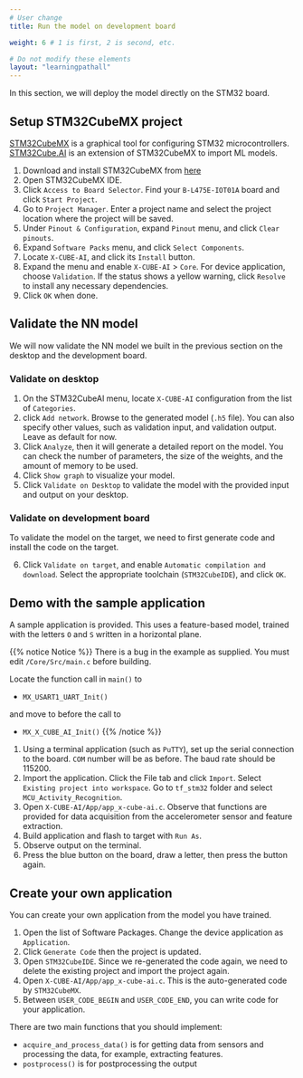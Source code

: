 ```yaml
---
# User change
title: Run the model on development board

weight: 6 # 1 is first, 2 is second, etc.

# Do not modify these elements
layout: "learningpathall"
---
```


In this section, we will deploy the model directly on the STM32 board.

## Setup STM32CubeMX project

[STM32CubeMX](https://www.st.com/en/development-tools/stm32cubemx.html) is a graphical tool for configuring STM32 microcontrollers.\
[STM32Cube.AI](https://www.st.com/content/st_com/en/campaigns/stm32cube-ai.html) is an extension of STM32CubeMX to import ML models.

1. Download and install STM32CubeMX from [here](https://www.st.com/en/development-tools/stm32cubemx.html)
2. Open STM32CubeMX IDE.
3. Click `Access to Board Selector`. Find your `B-L475E-IOT01A` board and click `Start Project`.
4. Go to `Project Manager`. Enter a project name and select the project location where the project will be saved.
5. Under `Pinout & Configuration`, expand `Pinout` menu, and click `Clear pinouts`.
6. Expand `Software Packs` menu, and click `Select Components`.
7. Locate `X-CUBE-AI`, and click its `Install` button.
8. Expand the menu and enable `X-CUBE-AI` > `Core`. For device application, choose `Validation`. If the status shows a yellow warning, click `Resolve` to install any necessary dependencies.
9. Click `OK` when done.

## Validate the NN model

We will now validate the NN model we built in the previous section on the desktop and the development board.

### Validate on desktop

1. On the STM32CubeAI menu, locate `X-CUBE-AI` configuration from the list of `Categories`.
2. click `Add network`. Browse to the generated model (`.h5` file). You can also specify other values, such as validation input, and validation output. Leave as default for now.
3. Click `Analyze`, then it will generate a detailed report on the model. You can check the number of parameters, the size of the weights, and the amount of memory to be used.
4. Click `Show graph` to visualize your model.
5. Click `Validate on Desktop` to validate the model with the provided input and output on your desktop.

### Validate on development board

To validate the model on the target, we need to first generate code and install the code on the target.

6. Click `Validate on target`, and enable `Automatic compilation and download`. Select the appropriate toolchain (`STM32CubeIDE`), and click `OK`.


## Demo with the sample application

A sample application is provided. This uses a feature-based model, trained with the letters `O` and `S` written in a horizontal plane.

{{% notice Notice %}}
There is a bug in the example as supplied. You must edit `/Core/Src/main.c` before building.

Locate the function call in `main()` to
* `MX_USART1_UART_Init()`

and move to before the call to
* `MX_X_CUBE_AI_Init()`
{{% /notice %}}

1. Using a terminal application (such as `PuTTY`), set up the serial connection to the board. `COM` number will be as before. The baud rate should be 115200.
2. Import the application. Click the File tab and click `Import`. Select `Existing project into workspace`. Go to `tf_stm32` folder and select `MCU_Activity_Recognition`.
3. Open `X-CUBE-AI/App/app_x-cube-ai.c`. Observe that functions are provided for data acquisition from the accelerometer sensor and feature extraction.
4. Build application and flash to target with `Run As`.
5. Observe output on the terminal.
6. Press the blue button on the board, draw a letter, then press the button again.


## Create your own application

You can create your own application from the model you have trained.

1. Open the list of Software Packages. Change the device application as `Application`.
2. Click `Generate Code` then the project is updated.
3. Open `STM32CubeIDE`. Since we re-generated the code again, we need to delete the existing project and import the project again.
4. Open `X-CUBE-AI/App/app_x-cube-ai.c`. This is the auto-generated code by `STM32CubeMX`.
5. Between `USER_CODE_BEGIN` and `USER_CODE_END`, you can write code for your application.

There are two main functions that you should implement:
 * `acquire_and_process_data()` is for getting data from sensors and processing the data, for example, extracting features.
 * `postprocess()` is for postprocessing the output
 